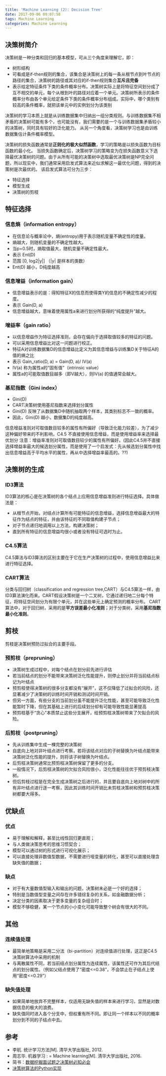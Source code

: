 ```yaml
---
title: 'Machine Learning (2): Decision Tree'
date: 2017-09-06 09:07:58
tags: Machine Learning
categories: Machine Learning
---
```


## 决策树简介

决策树是一种分类和回归的基本模型，可从三个角度来理解它，即：
- 树形结构
- 可看成是if-then规则的集合，该集合是决策树上的每一条从根节点到叶节点的路径的集合，决策树的路径或其对应的if-then规则集合**互斥且完备**
- 表示给定特征条件下类的条件概率分布。决策树实际上是将特征空间划分成了互不相交的单元，每个从根到叶的路径对应着一个单元。决策树所表示的条件概率分布由各个单元给定条件下类的条件概率分布组成。实际中，哪个类别有较高的条件概率，就把该单元中的实例划分为该类别

决策树的学习本质上就是从训练数据集中归纳出一组分类规则。与训练数据集不相矛盾的决策树可能有多个，也可能没有，我们需要的是一个与训练数据集矛盾较小的决策树，同时具有较好的泛化能力。
从另一个角度看，决策树学习也是由训练数据集估计条件概率模型。

决策树的损失函数通常是**正则化的极大似然函数**，学习的策略是以损失函数为目标函数的最小化。
当损失函数确定后，决策树学习的策略变为在损失函数意义下选择最优决策树的问题。由于从所有可能的决策树中选取最优决策树是NP完全问题，所以现实中，我们通常采用启发式算法来近似求解这一最优化问题，得到的决策树是次最优的。
该启发式算法可分为三步：
- 特征选择
- 模型生成
- 决策树的剪枝

## 特征选择

### 信息熵（information entropy）
- 在信息论与概率论中，熵(entropy)用于表示随机变量不确定性的度量。
- 熵越大，则随机变量的不确定性越大。
- 当p=0.5时，熵取值最大，随机变量不确定性最大。
- 表示 Ent(D) 
- 范围 [0, log2|y|] （|y| 是样本的类数）
- Ent(D) 越小，D纯度越高

### 信息增益（information gain）
- 信息增益表示的是：得知特征X的信息而使得类Y的信息的不确定性减少的程度。
- 表示 Gain(D, a)
- 信息增益越大，意味着使用属性a来进行划分所获得的“纯度提升”越大。

### 增益率（gain ratio）
- 以信息增益作为特征选择准则，会存在偏向于选择取值较多的特征的问题。
- 可以采用信息增益比对这一问题进行校正。
- 特征A对训练数据集D的信息增益比定义为其信息增益与训练集D关于特征A的值的熵之比
- 表示 Gain_ratio(D, a) = Gain(D, a)/ IV(a)
- IV(a) 称为属性a的“固有值”（intrinsic value）
- 属性a的可能取值数目越多（即V越大），则IV(a) 的值通常会越大。

### 基尼指数（Gini index）
-  Gini(D)  
- CART决策树使用基尼指数来选择划分属性
- Gini(D) 反映了从数据集D中随机抽取两个样本，其类别标志不一致的概率。
- 因此，Gini(D) 越小，数据集D的纯度越高。

信息增益准则对可取值数目较多的属性有所偏好（导致泛化能力较差），为了减少这种偏好带来的不利影响，C4.5 不直接使用信息增益，而是使用增益率来选择最优划分
注意：增益率准则对可取值数目较少的属性有所偏好。(因此C4.5并不直接选择增益率最大的候选划分属性，而是使用了一个启发式：先从候选划分属性中找出信息增益高于平均水平的属性，再从中选择增益率最高的。??)

## 决策树的生成

### ID3算法
ID3算法的核心是在决策树的各个结点上应用信息增益准则进行特征选择。具体做法是：
- 从根节点开始，对结点计算所有可能特征的信息增益，选择信息增益最大的特征作为结点的特征，并由该特征的不同取值构建子节点；
- 对子节点递归地调用以上方法，构建决策树；
- 直到所有特征的信息增益均很小或者没有特征可选时为止。

### C4.5算法
C4.5算法与ID3算法的区别主要在于它在生产决策树的过程中，使用信息增益比来进行特征选择。

### CART算法
分类与回归树（classification and regression tree,CART）与C4.5算法一样，由ID3算法演化而来。CART假设决策树是一个二叉树，它通过递归地二分每个特征，将特征空间划分为有限个单元，并在这些单元上确定预测的概率分布。
CART算法中，对于回归树，采用的是**平方误差最小化准则**；对于分类树，采用**基尼指数最小化准则**。


## 剪枝

剪枝是决策树预防过拟合的主要手段。

### 预剪枝（prepruning）
- 决策树生成过程中，对每个结点在划分前先进行评估
- 若当前结点的划分不能带来决策树泛化性能提升，则停止划分并将当前结点标记为叶结点
- 预剪枝使得决策树的很多分支都没有“展开”，这不仅降低了过拟合的风险，还显著减少了决策树的训练时间开销和测试时间开销。
- 但另一方面，有些分支的当前划分虽不能提升泛化性能，甚至可能导致泛化性能暂时下降，但在其基础上进行的后续划分却有可能导致性能显著提高
- 预剪枝基于“贪心”本质禁止这些分支展开，给预剪枝决策树带来了欠拟合的风险。

### 后剪枝（postpruning）

- 先从训练集中生成一棵完整的决策树
- 自底向上地对非叶结点进行考察，若将该结点对应的子树替换为叶结点能带来决策树泛化性能的提升，则将该子树替换为叶结点。
- 后剪枝决策树通常比预剪枝决策树保留了更多的分支。
- 一般情况下，后剪枝决策树的欠拟合风险很小，泛化性能往往优于预剪枝决策树。
- 但后剪枝过程是在完全生成决策树之后进行的，并且要自底向上地对树中的所有非叶结点进行逐一考察，因此其训练时间开销比未剪枝决策树和预剪枝决策树都要大得多。

## 优缺点
### 优点
- 易于理解和解释，甚至比线性回归更直观；
- 与人类做决策思考的思维习惯契合；
- 模型可以通过树的形式进行可视化展示；
- 可以直接处理非数值型数据，不需要进行哑变量的转化，甚至可以直接处理含缺失值的数据；

### 缺点
- 对于有大量数值型输入和输出的问题，决策树未必是一个好的选择；
- 特别是当数值型变量之间存在许多错综复杂的关系，如金融数据分析；
- 决定分类的因素取决于更多变量的复杂组合时；
- 模型不够稳健，某一个节点的小小变化可能导致整个树会有很大的不同。


## 其他
### 连续值处理

- 最简单地策略是采用二分法（bi-partition）对连续值进行处理，这正是C4.5决策树算法中采用的机制
- 与离散属性不同，若当前结点划分属性为连续属性，该属性还可作为其后代结点的划分属性。（例如父结点使用了“密度<=0.38”，不会禁止在子结点上使用“密度<=0.29”）

### 缺失值处理
- 如果简单地放弃不完整样本，仅适用无缺失值的样本来进行学习，显然是对数据信息的极大的浪费。
- 缺失值同时进入各个分支中，但权重有所不同。即让同一个样本以不同的概率划分到不同的子结点中去。


## 参考
- 李航. 统计学习方法[M]. 清华大学出版社, 2012.
- 周志华. 机器学习 : = Machine learning[M]. 清华大学出版社, 2016.
- 简书：[数据挖掘面试题之决策树必知必会](http://www.jianshu.com/p/fb97b21aeb1d)
- [决策树算法的Python实现](http://yphuang.github.io/blog/2016/04/05/Decision-Tree-Implementation-in-Python/)

